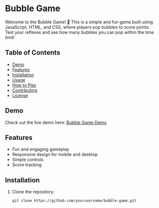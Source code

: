 # Bubble Game

Welcome to the Bubble Game! 🎈 This is a simple and fun game built using JavaScript, HTML, and CSS, where players pop bubbles to score points. Test your reflexes and see how many bubbles you can pop within the time limit!

## Table of Contents

- [Demo](#demo)
- [Features](#features)
- [Installation](#installation)
- [Usage](#usage)
- [How to Play](#how-to-play)
- [Contributing](#contributing)
- [License](#license)

## Demo

Check out the live demo here: [Bubble Game Demo](https://yourusername.github.io/bubble-game)

## Features

- Fun and engaging gameplay
- Responsive design for mobile and desktop
- Simple controls
- Score tracking

## Installation

1. Clone the repository:
   ```bash
   git clone https://github.com/yourusername/bubble-game.git
